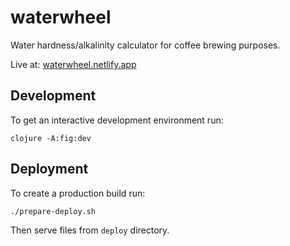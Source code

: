 # waterwheel

Water hardness/alkalinity calculator for coffee brewing purposes.

Live at: [waterwheel.netlify.app](https://waterwheel.netlify.app)

## Development

To get an interactive development environment run:

    clojure -A:fig:dev

## Deployment

To create a production build run:

    ./prepare-deploy.sh

Then serve files from `deploy` directory.


